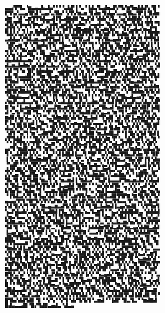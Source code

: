 ▃▃▞▛▜▃▝▆▃▄▃▙▃▙▞▝▝▝▃▙▛▐▝▃▝▐▟▃▜▃▟▅▃▛▞▜▞▆▜▅▟▟▟▚▝█▝▛▜▚▞▃▃▄▜▛▟▝▃▄▞▃▜▙▞▝▞▛▞▆▃▅▝▊▟▅▝▊▟▄▞▃▃▄▜▙▃▜▛▐▝▉▟▅▟▆▝▝▟▝▃▆▜▜▜▟▃▃▟▐▜▃▟▇▟▇▝▆▃▛▟▝▟▟▞▚▜▃▝▄▞▟▟▉▟▞▝▛▞▝▟▜▞▛▜▄▃▙▜▅▃▞▝▚▟▅▝▄▟▜▞▃▟▅▞▝▃▃▟▃▝▇▃▛▞▄▜▃▞▙▜▟▝█▜▝▜▟▜▜▝▞▃▚▝▝▃▚▃▞▟▐▝▞▜▟▜▚▟▇▃▅▟▄▜▞▃▆▞▙▞▝▝▊▞▃▟▃▞▅▃▛▜▜▟▞▞▃▞▞▟▚▜▛▜▟▜▃▟▟▞▄▞▟▟▜▟▜▜▞▝▜▞▆▛▐▞▙▟▆▞▜▝▚▝▐▝█▜▛▃▟▟▄▞▞▜▟▃▅▃▄▟▜▜▄▟▐▝▚▝▛▜▛▃▟▝▝▜▚▜▙▃▄▟▞▝█▞▛▟▜▝▛▜▜▟▝▟▛▃▅▝▛▝▞▜▄▟▄▜▜▞▝▜▄▃▜▟▝▞▛▝▜▝▝▟▜▜▄▝▇▃▜▜▞▟▃▜▛▟▐▝▐▃▜▞▞▝▇▞▃▟▞▜▄▝▝▃▙▞▛▃▃▃▟▞▆▝▟▝▄▟▟▜▄▜▞▝▊▜▛▃▆▃▅▜▙▟▞▞▞▞▆▝▟▃▞▜▙▝▝▜▄▟▇▃▜▜▝▟▆▟▚▜▛▟▐▟█▝▅▟▜▜▛▃▛▃▆▝▃▃▆▛▐▜▟▟▄▟▟▟▃▃▅▞▝▞▝▟█▝▟▝▄▞▙▟▄▝▊▝▅▞▞▟▃▟▄▞▃▝▟▞▞▛▇▛▇▜▟▃▞▞▟▃▅▃▙▟▆▞▄▞▟▟▚▃▙▃▞▞▅▃▝▃▞▞▙▝▞▜▟▃▜▝▄▞▝▝▜▝█▞▞▞▟▝▃▝▟▞▟▝▜▝▅▝▉▛▐▟▅▟▅▞▝▃▟▟▅▟▚▝▅▝▊▞▃▟▉▜▄▃▆▃▞▞▛▜▛▟▚▃▜▜▞▃▙▝▊▃▃▟▉▞▝▜▅▝█▃▅▞▜▟▚▝▟▝▐▟▐▞▝▃▄▟▛▟▛▞▞▟▛▜▞▞▄▟▃▜▜▟▊▜▅▟▝▜▜▜▞▞▚▛▇▞▆▜▅▝▝▃▙▛▇▝█▟▇▃▆▛▇▞▙▞▆▝▊▜▄▃▅▟▜▝▅▝▟▜▞▃▄▃▚▜▜▃▙▜▝▟▄▟▜▞▛▝▇▟▆▜▜▃▙▃▞▝▜▞▄▟▄▝▄▜▄▟▇▃▚▃▟▟▅▟█▜▛▟▇▟▅▜▄▝█▟▟▜▟▛▐▟▜▝▅▃▃▝▜▝▞▝▇▜▙▟▛▃▝▝▞▜▟▟▆▞▙▜▞▟▝▟▇▟▄▃▃▞▛▜▟▞▚▝▐▜▝▜▚▜▙▟▐▞▟▝▐▝▝▞▝▜▚▞▞▜▙▃▟▃▄▞▛▝▅▞▃▞▆▟▚▃▟▃▃▞▆▝▝▞▅▞▞▃▟▃▙▞▄▟▚▞▃▟▆▞▜▞▙▟▐▜▛▞▃▟▚▃▞▟▄▞▟▛▇▝▅▝▐▃▅▟▄▟▉▞▛▃▃▛▇▃▆▜▙▝▟▞▚▜▝▃▞▜▙▃▟▝▅▟▜▜▚▟▞▟▉▛▐▟█▟▝▃▜▞▚▟█▝▜▃▝▝▛▝▉▝▝▞▚▜▞▜▅▟▉▟▛▞▄▃▅▝▆▝▜▝▃▟▇▝▄▛▇▝▄▝▆▟▊▞▙▞▟▃▝▞▞▝▚▃▜▟▆▟█▞▟▞▙▞▆▃▙▟▝▜▚▟▊▝▟▝▟▛▐▃▆▟▞▟▟▞▄▛▐▃▚▟▚▞▄▟▐▝▇▃▝▜▅▜▅▞▞▃▅▃▄▜▜▞▃▃▃▜▝▞▝▜▟▝▞▝▞▞▞▜▙▞▄▟▟▃▞▞▜▞▚▜▅▟▜▃▝▝█▞▞▞▙▞▝▃▛▝█▜▅▞▟▃▆▝▉▟▅▝▇▜▞▝▊▝▃▜▚▜▝▟▜▝▚▞▜▝▆▝▃▟▇▜▛▝▅▝▚▝▟▛▐▞▜▟▇▝▆▃▙▟█▃▛▝▐▝█▞▄▜▟▝█▟▐▞▛▜▟▟▝▝▝▝▉▞▞▝▄▟▇▃▟▜▜▞▜▞▛▛▐▜▟▟▞▟▆▝▛▝▄▝▟▞▚▟▜▝▄▝▇▝▝▝▐▞▜▜▞▞▜▜▛▝▅▃▆▝▚▝▊▞▟▜▙▃▟▜▚▞▜▞▚▝▚▟▃▟▜▜▛▝▆▝▞▟▛▞▄▞▜▝▆▟▊▃▙▞▜▝▆▜▄▝▃▟▞▟▊▜▞▃▛▝▛▜▟▃▛▞▚▜▟▞▃▞▆▟▅▞▄▟▃▞▙▜▝▃▟▟▜▛▐▞▞▃▝▝▄▞▝▟▐▟█▟▐▃▃▜▝▜▛▝▚▞▞▜▙▃▜▜▙▃▛▟▅▝▛▝▉▛▐▝▞▃▜▟▅▜▙▟▆▟▇▜▄▟▝▃▞▞▃▝▛▃▝▞▙▃▆▝▞▞▚▜▅▃▞▜▙▞▟▛▐▜▝▟▅▝▚▟▛▝▝▞▄▜▛▞▃▞▞▟▞▟▐▞▅▞▜▞▆▃▜▃▆▃▚▃▚▜▜▃▃▟▆▝▟▞▄▟▐▞▙▜▟▞▛▟█▞▃▜▙▞▞▝▇▟▆▜▚▃▙▟▛▝▊▟▜▝▚▟▃▟▇▜▄▞▃▞▝▞▆▝▝▃▅▝▐▃▞▞▞▃▅▝▉▃▟▜▅▝▛▝▉▞▙▝▟▃▆▝▝▞▛▞▙▟▇▟▆▝▞▃▆▟▇▞▚▝▐▟█▜▚▞▙▜▙▝▉▝▟▞▜▟█▝▆▃▜▝▄▝▅▃▆▟▐▝▇▟▃▞▝▜▄▛▐▃▃▃▛▜▅▃▅▃▙▞▞▟▄▟▜▝▉▟▃▜▜▟▅▜▚▜▜▞▟▝▐▃▄▟▟▝▇▟▛▝▝▝▅▞▟▞▟▜▙▝▃▝▞▞▝▃▟▝▟▞▙▜▅▜▄▝▇▟▅▝▜▝▃▃▆▃▜▟▇▜▜▝▝▝▜▝▄▝▅▟▐▃▃▟▇▃▝▝▝▟▝▟▅▝▅▞▙▝▐▜▟▃▞▞▜▝▊▜▄▞▟▟▝▝▉▜▝▃▆▜▜▞▅▃▞▟█▜▃▟▉▜▜▛▇▝▇▝█▞▛▞▜▞▄▃▄▞▛▜▝▜▛▜▞▞▛▞▄▛▇▞▅▝▐▛▐▟▛▞▜▞▟▃▜▃▄▜▜▃▃▝▛▝▚▃▚▝▉▃▛▞▟▝▊▞▞▜▝▜▚▝▇▃▄▃▆▃▟▜▞▟▛▝▟▝▜▝█▃▙▟▆▟▐▃▄▞▅▟█▝▝▞▛▜▅▜▚▃▛▟▄▟▞▃▙▞▙▜▄▟▇▟▐▜▃▝▞▛▇▃▚▃▜▃▆▜▝▝▚▃▞▟▟▟█▟▊▃▝▟▟▟▟▞▅▃▜▃▃▝▄▝█▟▅▝▅▝▐▝▉▜▛▜▟▜▝▃▃▃▝▜▝▟▅▟▚▝█▟▐▝▃▝▜▃▚▞▃▞▜▟▇▃▅▃▜▞▞▟▜▟▝▞▜▟█▟▐▃▞▝▐▟▚▝▝▝▛▃▝▃▚▃▙▃▆▞▅▞▙▞▝▟▜▜▛▜▟▝▊▝▝▝▆▜▛▟▄▜▛▃▝▝█▟▆▝▛▜▝▝▐▟▟▟▆▜▛▟▃▟▄▜▅▃▄▞▟▟▇▃▟▟▐▃▄▞▄▞▅▝▜▝▇▛▐▝▄▝▐▝▅▃▞▞▜▛▇▝▃▃▞▛▐▟▉▟▛▃▝▞▙▞▛▟▟▟▛▜▙▟█▞▜▜▙▟▟▝▃▞▃▃▜▝▆▝▉▃▛▝▇▟▊▝▅▃▅▃▃▜▅▞▟▞▝▟▄▃▙▞▄▝█▝▅▝▜▜▜▃▃▃▆▝▐▟▇▜▟▜▙▟▅▛▐▝▝▛▇▟▜▟▞▟█▝▞▜▜▜▟▜▛▜▙▟▄▝▊▜▄▝▊▜▅▟▞▟▐▃▆▜▄▜▚▜▛▟█▝▆▞▚▝▝▃▝▜▙▝▞▞▚▝▟▃▞▃▟▜▛▜▟▞▚▜▃▝▃▃▚▜▝▟▊▝█▝▚▝▚▞▚▝▄▃▃▞▜▜▞▃▜▟▊▟▝▟▞▟▝▃▙▞▜▟▅▜▅▜▚▃▞▃▆▜▅▜▅▜▜▝▇▝▊▟▟▞▛▜▄▝▞▟▉▝▝▟▐▛▇▞▜▞▛▝▞▝▄▝█▟▛▝▇▝▚▃▅▟▞▟▝▞▆▛▇▞▆▞▆▜▚▞▚▜▄▃▜▃▆▛▐▃▛▟▜▞▞▞▃▟▝▟▆▟▝▜▞▞▞▝▆▝█▛▇▞▛▛▇▟▃▟▜▞▚▜▙▞▆▝█▝▃▝▇▝▊▜▝▝▞▛▇▝▛▞▟▜▛▝▃▃▞▃▙▝▛▟▊▃▝▝▆▛▇▜▞▃▚▞▝▞▟▃▞▝▛▃▛▟▅▞▆▞▆▟▚▛▐▞▞▝▚▃▄▟▞▝▇▟▝▃▛▟█▞▝▝▚▝▃▞▜▞▜▞▆▃▟▝▝▃▜▝█▃▆▝▐▝▛▝▞▝█▃▅▞▜▟▜▟█▟▉▝▜▝▐▜▅▃▜▝▃▞▃▟█▝▝▝▜▟▚▟▝▞▟▞▆▜▅▃▞▝▇▟█▜▛▝▚▝▃▞▞▝▊▜▄▝▇▞▚▝▛▟▞▟▆▃▛▞▞▟█▟▃▃▟▞▚▜▄▟▞▝▊▝▆▜▙▝▛▞▛▝▊▝▉▜▙▞▞▞▙▃▙▃▜▟▟▟▝▞▆▜▃▃▆▟▝▜▞▝▅▃▛▃▟▞▝▝▟▃▞▞▄▜▚▜▜▜▟▟▝▞▝▜▙▝▄▞▟▟▉▜▚▟▐▟▊▟▉▝▜▝█▜▙▞▟▟▜▟▊▝▊▝▝▞▚▝▝▞▜▝▟▞▜▞▙▜▝▃▆▟▝▝▐▟▛▝▉▃▜▃▝▝▆▟▇▟▉▟▄▃▃▟▊▝▉▞▜▟▉▃▅▟▃▝▟▃▄
